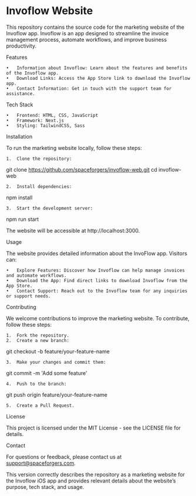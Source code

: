 # Invoflow Website

This repository contains the source code for the marketing website of the Invoflow app. Invoflow is an app designed to streamline the invoice management process, automate workflows, and improve business productivity.

Features

	•	Information about Invoflow: Learn about the features and benefits of the Invoflow app.
	•	Download Links: Access the App Store link to download the Invoflow app.
	•	Contact Information: Get in touch with the support team for assistance.

Tech Stack

	•	Frontend: HTML, CSS, JavaScript
	•	Framework: Next.js
	•	Styling: TailwindCSS, Sass

Installation

To run the marketing website locally, follow these steps:

	1.	Clone the repository:

git clone https://github.com/spaceforgers/invoflow-web.git
cd invoflow-web


	2.	Install dependencies:

npm install


	3.	Start the development server:

npm run start

The website will be accessible at http://localhost:3000.

Usage

The website provides detailed information about the InvoFlow app. Visitors can:

	•	Explore Features: Discover how Invoflow can help manage invoices and automate workflows.
	•	Download the App: Find direct links to download Invoflow from the App Store.
	•	Contact Support: Reach out to the Invoflow team for any inquiries or support needs.

Contributing

We welcome contributions to improve the marketing website. To contribute, follow these steps:

	1.	Fork the repository.
	2.	Create a new branch:

git checkout -b feature/your-feature-name


	3.	Make your changes and commit them:

git commit -m 'Add some feature'


	4.	Push to the branch:

git push origin feature/your-feature-name


	5.	Create a Pull Request.

License

This project is licensed under the MIT License - see the LICENSE file for details.

Contact

For questions or feedback, please contact us at support@spaceforgers.com.

This version correctly describes the repository as a marketing website for the Invoflow iOS app and provides relevant details about the website’s purpose, tech stack, and usage.